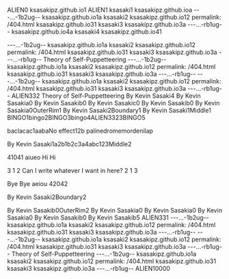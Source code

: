 ALIEN0
ksasakipz.github.io1
ALIEN1
ksasaki1
ksasakipz.github.ioa
---...-1b2ug--
ksasakipz.github.io1a
ksasaki2
ksasakipz.github.io12
permalink: /404.html
ksasakipz.github.io31
ksasaki3
ksasakipz.github.io3a
---...-rb1ug--
ksasakipz.github.io4a
ksasaki4
ksasakipz.github.io41

---...-1b2ug--
ksasakipz.github.io1a
ksasaki2
ksasakipz.github.io12
permalink: /404.html
ksasakipz.github.io31
ksasaki3
ksasakipz.github.io3a
---...-rb1ug--
Theory of Self-Puppetteering
---...-1b2ug--
ksasakipz.github.io1a
ksasaki2
ksasakipz.github.io12
permalink: /404.html
ksasakipz.github.io31
ksasaki3
ksasakipz.github.io3a
---...-rb1ug--
---...-1b2ug--
ksasakipz.github.io1a
ksasaki2
ksasakipz.github.io12
permalink: /404.html
ksasakipz.github.io31
ksasaki3
ksasakipz.github.io3a
---...-rb1ug--
ALIEN332
Theory of Self-Puppetteering
By Kevin Sasaki4
By Kevin Sasakia0
By Kevin Sasakib0
By Kevin Sasakic0
By Kevin Sasakib0
By Kevin Sasakia0OuterRim1
By Kevin Sasaki2Boundary1
By Kevin Sasaki1Middle1
BINGO1bingo2BINGO3bingo4ALIEN3323BINGO5





baclacac1aabaNo effect12b
palinedromemordenilap






By Kevin Sasaki1a2b1b2c3a4abc123Middle2

41041
aiueo
Hi
Hi

3
1
2
Can I write whatever I want in here?
2
1
3

Bye
Bye
aeiou
42042

By Kevin Sasaki2Boundary2

By Kevin Sasakib0OuterRim2
By Kevin Sasakia0
By Kevin Sasakia0
By Kevin Sasakia0
By Kevin Sasakib0
By Kevin Sasakib5
ALIEN331
---...-1b2ug--
ksasakipz.github.io1a
ksasaki2
ksasakipz.github.io12
permalink: /404.html
ksasakipz.github.io31
ksasaki3
ksasakipz.github.io3a
---...-rb1ug--
---...-1b2ug--
ksasakipz.github.io1a
ksasaki2
ksasakipz.github.io12
permalink: /404.html
ksasakipz.github.io31
ksasaki3
ksasakipz.github.io3a
---...-rb1ug--
Theory of Self-Puppetteering
---...-1b2ug--
ksasakipz.github.io1a
ksasaki2
ksasakipz.github.io12
permalink: /404.html
ksasakipz.github.io31
ksasaki3
ksasakipz.github.io3a
---...-rb1ug--
ALIEN10000
